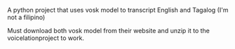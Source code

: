 A python project that uses vosk model to transcript English and Tagalog (I'm not a filipino)

Must download both vosk model from their website and unzip it to the voicelationproject to work.
